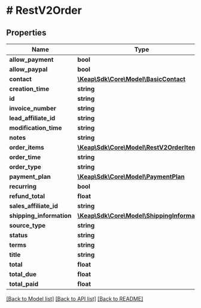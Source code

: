 # # RestV2Order

## Properties

Name | Type | Description | Notes
------------ | ------------- | ------------- | -------------
**allow_payment** | **bool** |  | [optional]
**allow_paypal** | **bool** |  | [optional]
**contact** | [**\Keap\Sdk\Core\Model\BasicContact**](BasicContact.md) |  | [optional]
**creation_time** | **string** |  | [optional]
**id** | **string** |  | [optional]
**invoice_number** | **string** |  | [optional]
**lead_affiliate_id** | **string** |  | [optional]
**modification_time** | **string** |  | [optional]
**notes** | **string** |  | [optional]
**order_items** | [**\Keap\Sdk\Core\Model\RestV2OrderItem[]**](RestV2OrderItem.md) |  | [optional]
**order_time** | **string** |  | [optional]
**order_type** | **string** |  | [optional]
**payment_plan** | [**\Keap\Sdk\Core\Model\PaymentPlan**](PaymentPlan.md) |  | [optional]
**recurring** | **bool** |  | [optional]
**refund_total** | **float** |  | [optional]
**sales_affiliate_id** | **string** |  | [optional]
**shipping_information** | [**\Keap\Sdk\Core\Model\ShippingInformation**](ShippingInformation.md) |  | [optional]
**source_type** | **string** |  | [optional]
**status** | **string** |  | [optional]
**terms** | **string** |  | [optional]
**title** | **string** |  | [optional]
**total** | **float** |  | [optional]
**total_due** | **float** |  | [optional]
**total_paid** | **float** |  | [optional]

[[Back to Model list]](../../README.md#models) [[Back to API list]](../../README.md#endpoints) [[Back to README]](../../README.md)
